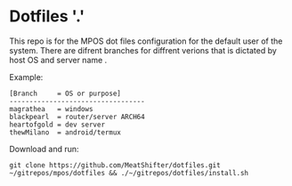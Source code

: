 # Dotfiles '.'

  This repo is for the MPOS dot files configuration for the default user of the system.
  There are difrent branches for diffrent verions that is dictated by host OS and server name .

Example:
    
    [Branch     = OS or purpose]
    ----------------------------------
    magrathea   = windows
    blackpearl  = router/server ARCH64
    heartofgold = dev server
    thewMilano  = android/termux
    
Download and run:
    
    git clone https://github.com/MeatShifter/dotfiles.git ~/gitrepos/mpos/dotfiles && ./~/gitrepos/dotfiles/install.sh
  
  
  
